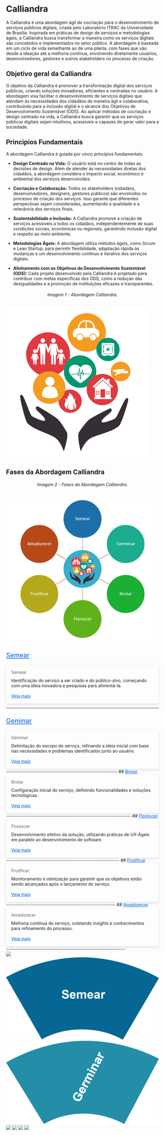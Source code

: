
# Calliandra

A Calliandra é uma abordagem ágil de cocriação para o desenvolvimento de serviços públicos digitais, criada pelo Laboratório ITRAC da Universidade de Brasília. Inspirada em práticas de design de serviços e metodologias ágeis, a Calliandra busca transformar a maneira como os serviços digitais são concebidos e implementados no setor público. A abordagem é baseada em um ciclo de vida semelhante ao de uma planta, com fases que vão desde a ideação até a melhoria contínua, envolvendo diretamente usuários, desenvolvedores, gestores e outros stakeholders no processo de criação.


## Objetivo geral da Calliandra

O objetivo da Calliandra é promover a transformação digital dos serviços públicos, criando soluções inovadoras, eficientes e centradas no usuário. A abordagem visa facilitar o desenvolvimento de serviços digitais que atendam às necessidades dos cidadãos de maneira ágil e colaborativa, contribuindo para a inclusão digital e o alcance dos Objetivos de Desenvolvimento Sustentável (ODS). Ao aplicar métodos de cocriação e design centrado na vida, a Calliandra busca garantir que os serviços públicos digitais sejam intuitivos, acessíveis e capazes de gerar valor para a sociedade.

## Principios Fundamentais
A abordagem Calliandra é guiada por cinco princípios fundamentais:

- **Design Centrado na Vida:** O usuário está no centro de todas as decisões de design. Além de atender às necessidades diretas dos cidadãos, a abordagem considera o impacto social, econômico e ambiental dos serviços desenvolvidos.

- **Cocriação e Colaboração:** Todos os stakeholders (cidadãos, desenvolvedores, designers, gestores públicos) são envolvidos no processo de criação dos serviços. Isso garante que diferentes perspectivas sejam consideradas, aumentando a qualidade e a relevância dos serviços finais.

- **Sustentabilidade e Inclusão:** A Calliandra promove a criação de serviços acessíveis a todos os cidadãos, independentemente de suas condições sociais, econômicas ou regionais, garantindo inclusão digital e respeito ao meio ambiente.

- **Metodologias Ágeis:** A abordagem utiliza métodos ágeis, como Scrum e Lean Startup, para permitir flexibilidade, adaptação rápida às mudanças e um desenvolvimento contínuo e iterativo dos serviços digitais.

- **Alinhamento com os Objetivos de Desenvolvimento Sustentável (ODS):** Cada projeto desenvolvido pela Calliandra é projetado para contribuir com metas específicas dos ODS, como a redução das desigualdades e a promoção de instituições eficazes e transparentes.

<h6 align="center">Imagem 1 - Abordagem Calliandra.</h6>

![imgCalliandra](assets/Calliandra.png)


## Fases da Abordagem Calliandra

<h6 align="center">Imagem 2 - Fases da Abordagem Calliandra.</h6>

![imgfases](assets/fases.png)

## <a style="color: #1a73e8; font-weight: 500;" href="...">Semear</a>

<div style="flex-direction: row; box-sizing: border-box; display: flex; border: 1px solid #f0f0f0; border-radius: 4px; box-shadow: 0 4px 8px rgba(0, 0, 0, 0.1); padding: 16px;">
    <div style="flex-direction: column; box-sizing: border-box; align-self: flex-start; align-items: flex-start; padding-left: 0; margin: 0;">
        <h4 style="margin: 0; color: #5f6368; font-weight: 400;">Semear</h4>
        <p style="margin: 0; padding-top: 10px;"> Identificação do serviço a ser criado e do público-alvo, começando com uma ideia inovadora e pesquisas para alimentá-la.</p>
        <br>
        <a style="margin: 0; color: #1a73e8; font-weight: 500;" href="...">Veja mais</a>
    </div>
</div>

--------------------------------------------------------
## <a style="color: #1a73e8; font-weight: 500;" href="...">Geminar</a>

<div style="flex-direction: row; box-sizing: border-box; display: flex; border: 1px solid #f0f0f0; border-radius: 4px; box-shadow: 0 4px 8px rgba(0, 0, 0, 0.1); padding: 16px;">
    <div style="flex-direction: column; box-sizing: border-box; align-self: flex-start; align-items: flex-start; padding-left: 0; margin: 0;">
        <h4 style="margin: 0; color: #5f6368; font-weight: 400;">Geminar</h4>
        <p style="margin: 0; padding-top: 10px;"> Delimitação do escopo do serviço, refinando a ideia inicial com base nas necessidades e problemas identificados junto ao usuário.</p>
        <br>
        <a style="margin: 0; color: #1a73e8; font-weight: 500;" href="...">Veja mais</a>
    </div>
</div>
---------------------------------------------------------
## <a style="color: #1a73e8; font-weight: 500;" href="...">Brotar</a>

<div style="flex-direction: row; box-sizing: border-box; display: flex; border: 1px solid #f0f0f0; border-radius: 4px; box-shadow: 0 4px 8px rgba(0, 0, 0, 0.1); padding: 16px;">
    <div style="flex-direction: column; box-sizing: border-box; align-self: flex-start; align-items: flex-start; padding-left: 0; margin: 0;">
        <h4 style="margin: 0; color: #5f6368; font-weight: 400;">Brotar</h4>
        <p style="margin: 0; padding-top: 10px;">  Configuração inicial do serviço, definindo funcionalidades e soluções tecnológicas.</p>
        <br>
        <a style="margin: 0; color: #1a73e8; font-weight: 500;" href="...">Veja mais</a>
    </div>
</div>
----------------------------------------------------------------
## <a style="color: #1a73e8; font-weight: 500;" href="...">Florescer</a>

<div style="flex-direction: row; box-sizing: border-box; display: flex; border: 1px solid #f0f0f0; border-radius: 4px; box-shadow: 0 4px 8px rgba(0, 0, 0, 0.1); padding: 16px;">
    <div style="flex-direction: column; box-sizing: border-box; align-self: flex-start; align-items: flex-start; padding-left: 0; margin: 0;">
        <h4 style="margin: 0; color: #5f6368; font-weight: 400;">Florescer</h4>
        <p style="margin: 0; padding-top: 10px;"> Desenvolvimento efetivo da solução, utilizando práticas de UX-Ágeis em paralelo ao desenvolvimento de software.</p>
        <br>
        <a style="margin: 0; color: #1a73e8; font-weight: 500;" href="...">Veja mais</a>
    </div>
</div>
----------------------------------------------------------
## <a style="color: #1a73e8; font-weight: 500;" href="...">Frutificar</a>

<div style="flex-direction: row; box-sizing: border-box; display: flex; border: 1px solid #f0f0f0; border-radius: 4px; box-shadow: 0 4px 8px rgba(0, 0, 0, 0.1); padding: 16px;">
    <div style="flex-direction: column; box-sizing: border-box; align-self: flex-start; align-items: flex-start; padding-left: 0; margin: 0;">
        <h4 style="margin: 0; color: #5f6368; font-weight: 400;">Frutificar</h4>
        <p style="margin: 0; padding-top: 10px;"> Monitoramento e otimização para garantir que os objetivos estão sendo alcançados após o lançamento do serviço.</p>
        <br>
        <a style="margin: 0; color: #1a73e8; font-weight: 500;" href="...">Veja mais</a>
    </div>
</div>
--------------------------------------------------------
## <a style="color: #1a73e8; font-weight: 500;" href="...">Amadurecer</a>

<div style="flex-direction: row; box-sizing: border-box; display: flex; border: 1px solid #f0f0f0; border-radius: 4px; box-shadow: 0 4px 8px rgba(0, 0, 0, 0.1); padding: 16px;">
    <div style="flex-direction: column; box-sizing: border-box; align-self: flex-start; align-items: flex-start; padding-left: 0; margin: 0;">
        <h4 style="margin: 0; color: #5f6368; font-weight: 400;"> Amadurecer </h4>
        <p style="margin: 0; padding-top: 10px;">  Melhoria contínua do serviço, coletando insights e conhecimentos para refinamento do processo.</p>
        <br>
        <a style="margin: 0; color: #1a73e8; font-weight: 500;" href="...">Veja mais</a>
    </div>
</div>
-------------------------------------------------------------


<div class="circle-layout-container">
  <!-- Imagem central -->
  <img src="center-circle.png" class="circle-layout-center" id="center">
  
  <!-- Partes ao redor do círculo, no sentido horário -->
  <img src="./assets/part1.png" class="circle-layout-part circle-layout-part1">
  <img src="assets/part2.png" class="circle-layout-part circle-layout-part2">
  <img src="part3.png" class="circle-layout-part circle-layout-part3">
  <img src="part4.png" class="circle-layout-part circle-layout-part4">
  <img src="part5.png" class="circle-layout-part circle-layout-part5">
  <img src="part6.png" class="circle-layout-part circle-layout-part6">
</div>